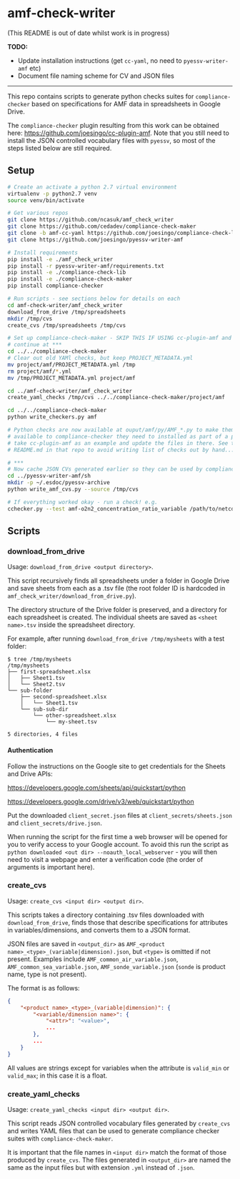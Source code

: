 # amf-check-writer

(This README is out of date whilst work is in progress)

**TODO:**

* Update installation instructions (get `cc-yaml`, no need to `pyessv-writer-amf` etc)
* Document file naming scheme for CV and JSON files

---

This repo contains scripts to generate python checks suites for `compliance-checker`
based on specifications for AMF data in spreadsheets in Google Drive.

The `compliance-checker` plugin resulting from this work can be obtained
here: https://github.com/joesingo/cc-plugin-amf. Note that you still need to
install the JSON controlled vocabulary files with `pyessv`, so most of the steps
listed below are still required.

## Setup ##

```bash
# Create an activate a python 2.7 virtual environment
virtualenv -p python2.7 venv
source venv/bin/activate

# Get various repos
git clone https://github.com/ncasuk/amf_check_writer
git clone https://github.com/cedadev/compliance-check-maker
git clone -b amf-cc-yaml https://github.com/joesingo/compliance-check-lib  # Note: clone 'amf-cc-yaml' branch
git clone https://github.com/joesingo/pyessv-writer-amf

# Install requirements
pip install -e ./amf_check_writer
pip install -r pyessv-writer-amf/requirements.txt
pip install -e ./compliance-check-lib
pip install -e ./compliance-check-maker
pip install compliance-checker

# Run scripts - see sections below for details on each
cd amf-check-writer/amf_check_writer
download_from_drive /tmp/spreadsheets
mkdir /tmp/cvs
create_cvs /tmp/spreadsheets /tmp/cvs

# Set up compliance-check-maker - SKIP THIS IF USING cc-plugin-amf and
# continue at ***
cd ../../compliance-check-maker
# Clear out old YAMl checks, but keep PROJECT_METADATA.yml
mv project/amf/PROJECT_METADATA.yml /tmp
rm project/amf/*.yml
mv /tmp/PROJECT_METADATA.yml project/amf

cd ../amf-check-writer/amf_check_writer
create_yaml_checks /tmp/cvs ../../compliance-check-maker/project/amf

cd ../../compliance-check-maker
python write_checkers.py amf

# Python checks are now available at ouput/amf/py/AMF_*.py to make them
# available to compliance-checker they need to installed as part of a plugin -
# take cc-plugin-amf as an example and update the files in there. See the
# README.md in that repo to avoid writing list of checks out by hand...

# ***
# Now cache JSON CVs generated earlier so they can be used by compliance-check-lib
cd ../pyessv-writer-amf/sh
mkdir -p ~/.esdoc/pyessv-archive
python write_amf_cvs.py --source /tmp/cvs

# If everything worked okay - run a check! e.g.
cchecker.py --test amf-o2n2_concentration_ratio_variable /path/to/netcdf/file.nc
```

## Scripts ##

### download_from_drive ###

Usage: `download_from_drive <output directory>`.

This script recursively finds all spreadsheets under a folder in Google Drive
and save sheets from each as a .tsv file (the root folder ID is hardcoded in
`amf_check_writer/download_from_drive.py`).

The directory structure of the Drive folder is preserved, and a directory for
each spreadsheet is created. The individual sheets are saved as
`<sheet name>.tsv` inside the spreadsheet directory.

For example, after running `download_from_drive /tmp/mysheets` with
a test folder:

```
$ tree /tmp/mysheets
/tmp/mysheets
├── first-spreadsheet.xlsx
│   ├── Sheet1.tsv
│   └── Sheet2.tsv
└── sub-folder
    ├── second-spreadsheet.xlsx
    │   └── Sheet1.tsv
    └── sub-sub-dir
        └── other-spreadsheet.xlsx
            └── my-sheet.tsv

5 directories, 4 files
```

#### Authentication ####

Follow the instructions on the Google site to get credentials for the Sheets
and Drive APIs:

https://developers.google.com/sheets/api/quickstart/python

https://developers.google.com/drive/v3/web/quickstart/python

Put the downloaded `client_secret.json` files at `client_secrets/sheets.json`
and `client_secrets/drive.json`.

When running the script for the first time a web browser will be opened for you
to verify access to your Google account. To avoid this run the script as
`python downloaded <out dir> --noauth_local_webserver` - you will then need to
visit a webpage and enter a verification code (the order of arguments is
important here).

### create_cvs ###

Usage: `create_cvs <input dir> <output dir>`.

This scripts takes a directory containing .tsv files downloaded with
`download_from_drive`, finds those that describe specifications for
attributes in variables/dimensions, and converts them to a JSON format.

JSON files are saved in `<output_dir>` as `AMF_<product name>_<type>_(variable|dimension).json`,
but `<type>` is omitted if not present. Examples include `AMF_common_air_variable.json`,
`AMF_common_sea_variable.json`, `AMF_sonde_variable.json` (`sonde` is product name, type is
not present).

The format is as follows:

```json
{
    "<product name>_<type>_(variable|dimension)": {
        "<variable/dimension name>": {
            "<attr>": "<value>",
            ...
        },
        ...
    }
}
```

All values are strings except for variables when the attribute is `valid_min`
or `valid_max`; in this case it is a float.

### create_yaml_checks ###

Usage: `create_yaml_checks <input dir> <output dir>`.

This script reads JSON controlled vocabulary files generated by `create_cvs`
and writes YAML files that can be used to generate compliance checker suites with
`compliance-check-maker`.

It is important that the file names in `<input dir>` match the format of those produced by
`create_cvs`. The files generated in `<output_dir>` are named the same as
the input files but with extension `.yml` instead of `.json`.
